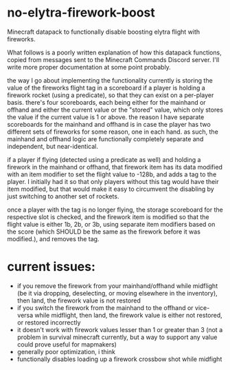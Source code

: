 # no-elytra-firework-boost
Minecraft datapack to functionally disable boosting elytra flight with fireworks.

What follows is a poorly written explanation of how this datapack functions, copied from messages sent to the Minecraft Commands Discord server. I'll write more proper documentation at some point probably.

the way I go about implementing the functionality currently is storing the value of the fireworks flight tag in a scoreboard if a player is holding a firework rocket (using a predicate), so that they can exist on a per-player basis. there's four scoreboards, each being either for the mainhand or offhand and either the current value or the "stored" value, which only stores the value if the current value is 1 or above. the reason I have separate scoreboards for the mainhand and offhand is in case the player has two different sets of fireworks for some reason, one in each hand. as such, the mainhand and offhand logic are functionally completely separate and independent, but near-identical.

if a player if flying (detected using a predicate as well) and holding a firework in the mainhand or offhand, that firework item has its data modified with an item modifier to set the flight value to -128b, and adds a tag to the player. I initially had it so that only players without this tag would have their item modified, but that would make it easy to circumvent the disabling by just switching to another set of rockets.

once a player with the tag is no longer flying, the storage scoreboard for the respective slot is checked, and the firework item is modified so that the flight value is either 1b, 2b, or 3b, using separate item modifiers based on the score (which SHOULD be the same as the firework before it was modified.), and removes the tag.

# current issues:

* if you remove the firework from your mainhand/offhand while midflight (be it via dropping, deselecting, or moving elsewhere in the inventory), then land, the firework value is not restored
* if you switch the firework from the mainhand to the offhand or vice-versa while midflight, then land, the firework value is either not restored, or restored incorrectly
* it doesn't work with firework values lesser than 1 or greater than 3 (not a problem in survival minecraft currently, but a way to support any value could prove useful for mapmakers)
* generally poor optimization, i think
* functionally disables loading up a firework crossbow shot while midfight
